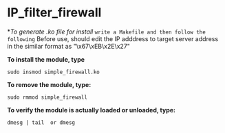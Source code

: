 # IP_filter_firewall
**To generate *.ko file for install**
  `write a Makefile and then follow the following`
  Before use, should edit the IP adddress to target server address in the similar format as "\x67\xEB\x2E\x27"

**To install the module, type**

`sudo insmod simple_firewall.ko`


**To remove the module, type:**

`sudo rmmod simple_firewall`


**To verify the module is actually loaded or unloaded, type:**

`dmesg | tail 
or
dmesg`
